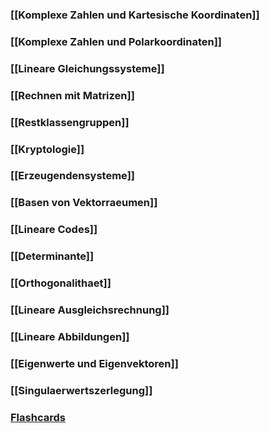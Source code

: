 ### [[Komplexe Zahlen und Kartesische Koordinaten]]
### [[Komplexe Zahlen und Polarkoordinaten]]
### [[Lineare Gleichungssysteme]]
### [[Rechnen mit Matrizen]]
### [[Restklassengruppen]]
### [[Kryptologie]]
### [[Erzeugendensysteme]]
### [[Basen von Vektorraeumen]]
### [[Lineare Codes]]
### [[Determinante]]
### [[Orthogonalithaet]]
### [[Lineare Ausgleichsrechnung]]
### [[Lineare Abbildungen]]
### [[Eigenwerte und Eigenvektoren]]
### [[Singulaerwertszerlegung]]
### [Flashcards](https://ankiweb.net/shared/info/921866146)